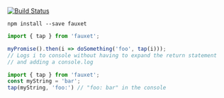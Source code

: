[![Build Status](https://travis-ci.org/benjick/fauxet.svg?branch=master)](https://travis-ci.org/benjick/fauxet)

```
npm install --save fauxet
```

```js
import { tap } from 'fauxet';

myPromise().then(i => doSomething('foo', tap(i)));
// Logs i to console without having to expand the return statement
// and adding a console.log
```

```js
import { tap } from 'fauxet';
const myString = 'bar';
tap(myString, 'foo:') // "foo: bar" in the console
```
